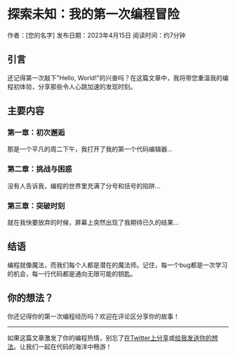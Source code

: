 # 探索未知：我的第一次编程冒险

作者：[您的名字]
发布日期：2023年4月15日
阅读时间：约7分钟

## 引言

还记得第一次敲下"Hello, World!"的兴奋吗？在这篇文章中，我将带您重温我的编程初体验，分享那些令人心跳加速的发现时刻。

## 主要内容

### 第一章：初次邂逅
那是一个平凡的周二下午，我打开了我的第一个代码编辑器...

### 第二章：挑战与困惑
没有人告诉我，编程的世界里充满了分号和括号的陷阱...

### 第三章：突破时刻
就在我快要放弃的时候，屏幕上突然出现了我期待已久的结果...

## 结语

编程就像魔法，而我们每个人都是潜在的魔法师。记住，每一个bug都是一次学习的机会，每一行代码都是通向无限可能的钥匙。

## 你的想法？

你还记得你的第一次编程经历吗？欢迎在评论区分享你的故事！

---
如果这篇文章激发了你的编程热情，别忘了[在Twitter上分享](您的Twitter分享链接)或[给我发送你的想法](mailto:your.email@example.com)。让我们一起在代码的海洋中畅游！